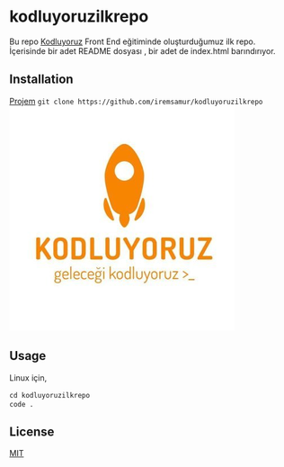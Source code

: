 # kodluyoruzilkrepo
Bu repo [Kodluyoruz](https://www.kodluyoruz.org/) Front End eğitiminde oluşturduğumuz ilk repo. İçerisinde bir adet README dosyası , bir adet de index.html barındırıyor.
## Installation 
[Projem](https://github.com/iremsamur/kodluyoruzilkrepo.git)
`git clone https://github.com/iremsamur/kodluyoruzilkrepo`
![Kodluyoruz Logo](https://raw.githubusercontent.com/Kodluyoruz/taskforce/git/git/markdown-nedir-nasil-kullaniriz-/figures/kodluyoruz_logo.jpg)
## Usage
Linux için,
```
cd kodluyoruzilkrepo
code .
```
## License
[MIT](https://choosealicense.com/licenses/mit/)


